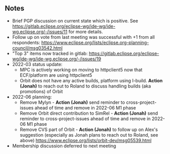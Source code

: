 ## Notes

  - Brief PGP discussion on current state which is positive. See
    <https://gitlab.eclipse.org/eclipse-wg/ide-wg/ide-wg.eclipse.org/-/issues/11>
    for more details.
  - Follow up on vote from last meeting was successful with +1 from all
    respondents:
    <https://www.eclipse.org/lists/eclipse.org-planning-council/msg03542.html>
  - "Top 3" items now tracked in gitlab:
    <https://gitlab.eclipse.org/eclipse-wg/ide-wg/ide-wg.eclipse.org/-/issues/19>
  - 2022-03 status update:
      - MPC is actively working on moving to httpclient5 now that
        ECF/platform are using httpclient5
      - Orbit does not have any active builds, platform using I-build.
        **Action (Jonah)** to reach out to Roland to discuss handling
        builds (aka promotions) of Orbit
  - 2022-06 planning:
      - Remove Mylyn - **Action (Jonah)** send reminder to
        cross-project-issues ahead of time and remove in 2022-06 M1
        phase
      - Remove Orbit direct contribution to SimRel - **Action (Jonah)**
        send reminder to cross-project-issues ahead of time and remove
        in 2022-06 M1 phase
      - Remove CVS part of Orbit - **Action (Jonah)** to follow up on
        Alex's suggestion (especially as Jonah plans to reach out to
        Roland, see above)
        <https://www.eclipse.org/lists/orbit-dev/msg05539.html>
  - Membership discussion deferred to next meeting
